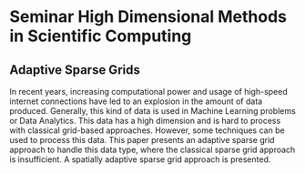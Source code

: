# Seminar High Dimensional Methods in Scientific Computing 

## Adaptive Sparse Grids
 
In recent years, increasing computational power and usage of high-speed internet
connections have led to an explosion in the amount of data produced. Generally,
this kind of data is used in Machine Learning problems or Data Analytics.
This data has a high dimension and is hard to process with classical grid-based approaches.
However, some techniques can be used to process this data. This paper presents an adaptive sparse
grid approach to handle this data type, where the classical sparse grid approach is insufficient.
A spatially adaptive sparse grid approach is presented.
